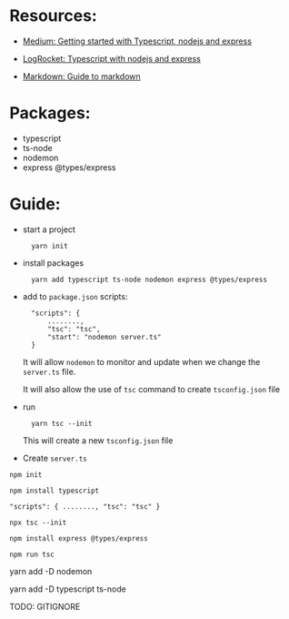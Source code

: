 # Resources:
- [Medium: Getting started with Typescript, nodejs and express](https://medium.com/@pankaj.itdeveloper/getting-started-using-typescript-with-node-js-and-express-6aff573667d5)

- [LogRocket: Typescript with nodejs and express](https://blog.logrocket.com/typescript-with-node-js-and-express/)

- [Markdown: Guide to markdown](https://www.markdownguide.org/basic-syntax/)

# Packages:
- typescript 
- ts-node 
- nodemon 
- express @types/express

# Guide:
- start a project

        yarn init
- install packages

        yarn add typescript ts-node nodemon express @types/express
- add to `package.json` scripts:

        "scripts": {
            ........,
            "tsc": "tsc",
            "start": "nodemon server.ts"
        }
    It will allow `nodemon` to monitor and update when we change the `server.ts` file.

    It will also allow the use of `tsc` command to create `tsconfig.json` file
- run           
        
        yarn tsc --init
    This will create a new `tsconfig.json` file
- Create `server.ts`



<code>npm init</code>

<code>npm install typescript</code>

<code>"scripts": {
........,
 "tsc": "tsc"
}</code>

<code>npx tsc --init</code>

<code>npm install express @types/express</code>

<code>npm run tsc</code>

yarn add -D nodemon

yarn add -D typescript ts-node

TODO: GITIGNORE